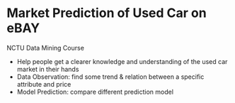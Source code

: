 # Market Prediction of Used Car on eBAY
NCTU Data Mining Course

* Help people get a clearer knowledge and understanding of the used car market in their hands
* Data Observation: find some trend & relation between a specific attribute and price 
* Model Prediction: compare different prediction model
